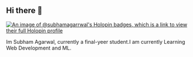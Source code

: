 ## Hi there 👋

[![An image of @subhamagarrwal's Holopin badges, which is a link to view their full Holopin profile](https://holopin.me/subhamagarrwal)](https://holopin.io/@subhamagarrwal)

Im Subham Agarwal, currently a final-yeer student.I am currently Learning Web Development and ML.
<!--
**subhamagarrwal/subhamagarrwal** is a ✨ _special_ ✨ repository because its `README.md` (this file) appears on your GitHub profile.

Here are some ideas to get you started:

- 🔭 I’m currently working on ...
- 🌱 I’m currently learning ...
- 👯 I’m looking to collaborate on ...
- 🤔 I’m looking for help with ...
- 💬 Ask me about ...
- 📫 How to reach me: ...
- 😄 Pronouns: ...
- ⚡ Fun fact: ...
-->
